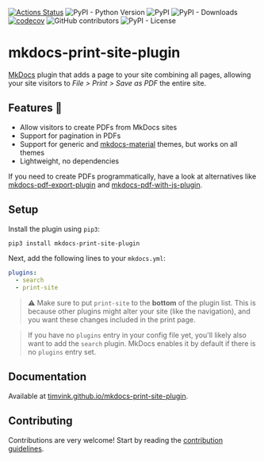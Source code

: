 [![Actions Status](https://github.com/timvink/mkdocs-print-site-plugin/workflows/pytest/badge.svg)](https://github.com/timvink/mkdocs-print-site-plugin/actions)
![PyPI - Python Version](https://img.shields.io/pypi/pyversions/mkdocs-print-site-plugin)
![PyPI](https://img.shields.io/pypi/v/mkdocs-print-site-plugin)
![PyPI - Downloads](https://img.shields.io/pypi/dm/mkdocs-print-site-plugin)
[![codecov](https://codecov.io/gh/timvink/mkdocs-print-site-plugin/branch/master/graph/badge.svg)](https://codecov.io/gh/timvink/mkdocs-print-site-plugin)
![GitHub contributors](https://img.shields.io/github/contributors/timvink/mkdocs-print-site-plugin)
![PyPI - License](https://img.shields.io/pypi/l/mkdocs-print-site-plugin)

# mkdocs-print-site-plugin

[MkDocs](https://www.mkdocs.org/) plugin that adds a page to your site combining all pages, allowing your site visitors to *File > Print > Save as PDF* the entire site.

## Features :star2:

- Allow visitors to create PDFs from MkDocs sites
- Support for pagination in PDFs
- Support for generic and [mkdocs-material](https://github.com/squidfunk/mkdocs-material) themes, but works on all themes
- Lightweight, no dependencies

If you need to create PDFs programmatically, have a look at alternatives like [mkdocs-pdf-export-plugin](https://github.com/zhaoterryy/mkdocs-pdf-export-plugin) and [mkdocs-pdf-with-js-plugin](https://github.com/smaxtec/mkdocs-pdf-with-js-plugin).

## Setup

Install the plugin using `pip3`:

```bash
pip3 install mkdocs-print-site-plugin
```

Next, add the following lines to your `mkdocs.yml`:

```yml
plugins:
  - search
  - print-site
```

> ⚠️ Make sure to put `print-site` to the **bottom** of the plugin list. This is because other plugins might alter your site (like the navigation), and you want these changes included in the print page.

> If you have no `plugins` entry in your config file yet, you'll likely also want to add the `search` plugin. MkDocs enables it by default if there is no `plugins` entry set.

## Documentation

Available at [timvink.github.io/mkdocs-print-site-plugin](https://timvink.github.io/mkdocs-print-site-plugin/).

## Contributing

Contributions are very welcome! Start by reading the [contribution guidelines](https://timvink.github.io/mkdocs-print-site-plugin/contributing.html).
